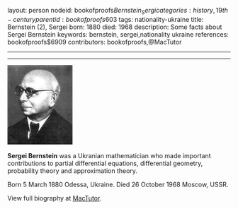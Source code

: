 layout: person
nodeid: bookofproofs$Bernstein_Sergi
categories: history,19th-century
parentid: bookofproofs$603
tags: nationality-ukraine
title: Bernstein (2), Sergei
born: 1880
died: 1968
description: Some facts about Sergei Bernstein
keywords: bernstein, sergei,nationality ukraine
references: bookofproofs$6909
contributors: bookofproofs,@MacTutor

---


---

![Bernstein_Sergi.jpg](https://github.com/bookofproofs/bookofproofs.github.io/blob/main/_sources/_assets/images/portraits/Bernstein_Sergi.jpg?raw=true)

**Sergei Bernstein** was a Ukranian mathematician who made important contributions to partial differential equations, differential geometry, probability theory and approximation theory.

Born 5 March 1880 Odessa, Ukraine. Died 26 October 1968 Moscow, USSR.


View full biography at [MacTutor](https://mathshistory.st-andrews.ac.uk/Biographies/Bernstein_Sergi/).
